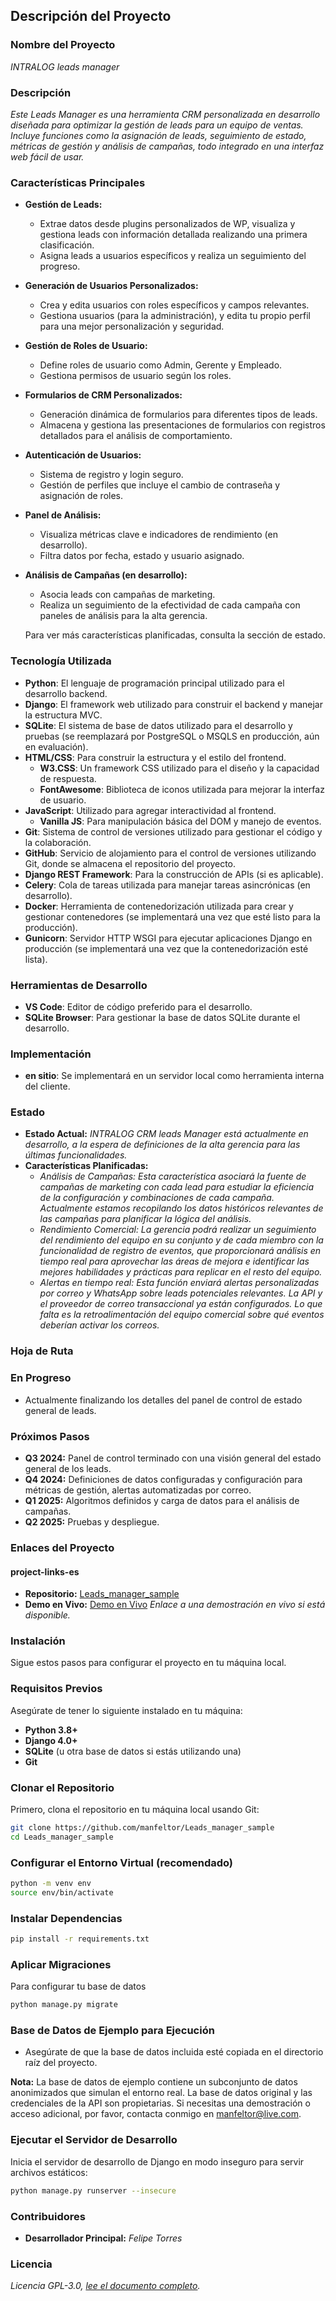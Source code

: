 
## Descripción del Proyecto

### Nombre del Proyecto
*INTRALOG leads manager*

### Descripción
*Este Leads Manager es una herramienta CRM personalizada en desarrollo diseñada para optimizar la gestión de leads para un equipo de ventas. Incluye funciones como la asignación de leads, seguimiento de estado, métricas de gestión y análisis de campañas, todo integrado en una interfaz web fácil de usar.*

### Características Principales

- **Gestión de Leads:**
  - Extrae datos desde plugins personalizados de WP, visualiza y gestiona leads con información detallada realizando una primera clasificación.
  - Asigna leads a usuarios específicos y realiza un seguimiento del progreso.
 
- **Generación de Usuarios Personalizados:**
  - Crea y edita usuarios con roles específicos y campos relevantes.
  - Gestiona usuarios (para la administración), y edita tu propio perfil para una mejor personalización y seguridad.
  
- **Gestión de Roles de Usuario:**
  - Define roles de usuario como Admin, Gerente y Empleado.
  - Gestiona permisos de usuario según los roles.

- **Formularios de CRM Personalizados:**
  - Generación dinámica de formularios para diferentes tipos de leads.
  - Almacena y gestiona las presentaciones de formularios con registros detallados para el análisis de comportamiento.
 
- **Autenticación de Usuarios:**
  - Sistema de registro y login seguro.
  - Gestión de perfiles que incluye el cambio de contraseña y asignación de roles.

- **Panel de Análisis:**
  - Visualiza métricas clave e indicadores de rendimiento (en desarrollo).
  - Filtra datos por fecha, estado y usuario asignado.

- **Análisis de Campañas (en desarrollo):**
  - Asocia leads con campañas de marketing.
  - Realiza un seguimiento de la efectividad de cada campaña con paneles de análisis para la alta gerencia.
 
  Para ver más características planificadas, consulta la sección de estado.

### Tecnología Utilizada

- **Python**: El lenguaje de programación principal utilizado para el desarrollo backend.
- **Django**: El framework web utilizado para construir el backend y manejar la estructura MVC.
- **SQLite**: El sistema de base de datos utilizado para el desarrollo y pruebas (se reemplazará por PostgreSQL o MSQLS en producción, aún en evaluación).
- **HTML/CSS**: Para construir la estructura y el estilo del frontend.
  - **W3.CSS**: Un framework CSS utilizado para el diseño y la capacidad de respuesta.
  - **FontAwesome**: Biblioteca de iconos utilizada para mejorar la interfaz de usuario.
- **JavaScript**: Utilizado para agregar interactividad al frontend.
  - **Vanilla JS**: Para manipulación básica del DOM y manejo de eventos.
- **Git**: Sistema de control de versiones utilizado para gestionar el código y la colaboración.
- **GitHub**: Servicio de alojamiento para el control de versiones utilizando Git, donde se almacena el repositorio del proyecto.
- **Django REST Framework**: Para la construcción de APIs (si es aplicable).
- **Celery**: Cola de tareas utilizada para manejar tareas asincrónicas (en desarrollo).
- **Docker**: Herramienta de contenedorización utilizada para crear y gestionar contenedores (se implementará una vez que esté listo para la producción).
- **Gunicorn**: Servidor HTTP WSGI para ejecutar aplicaciones Django en producción (se implementará una vez que la contenedorización esté lista).

### Herramientas de Desarrollo

- **VS Code**: Editor de código preferido para el desarrollo.
- **SQLite Browser**: Para gestionar la base de datos SQLite durante el desarrollo.

### Implementación

- **en sitio**: Se implementará en un servidor local como herramienta interna del cliente.

### Estado
- **Estado Actual:** *INTRALOG CRM leads Manager está actualmente en desarrollo, a la espera de definiciones de la alta gerencia para las últimas funcionalidades.*
- **Características Planificadas:**
  - *Análisis de Campañas:* *Esta característica asociará la fuente de campañas de marketing con cada lead para estudiar la eficiencia de la configuración y combinaciones de cada campaña. Actualmente estamos recopilando los datos históricos relevantes de las campañas para planificar la lógica del análisis.*
  - *Rendimiento Comercial:* *La gerencia podrá realizar un seguimiento del rendimiento del equipo en su conjunto y de cada miembro con la funcionalidad de registro de eventos, que proporcionará análisis en tiempo real para aprovechar las áreas de mejora e identificar las mejores habilidades y prácticas para replicar en el resto del equipo.*
  - *Alertas en tiempo real:* *Esta función enviará alertas personalizadas por correo y WhatsApp sobre leads potenciales relevantes. La API y el proveedor de correo transaccional ya están configurados. Lo que falta es la retroalimentación del equipo comercial sobre qué eventos deberían activar los correos.*

### Hoja de Ruta

### En Progreso
- Actualmente finalizando los detalles del panel de control de estado general de leads.

### Próximos Pasos
- **Q3 2024:** Panel de control terminado con una visión general del estado general de los leads.
- **Q4 2024:** Definiciones de datos configuradas y configuración para métricas de gestión, alertas automatizadas por correo.
- **Q1 2025:** Algoritmos definidos y carga de datos para el análisis de campañas.
- **Q2 2025:** Pruebas y despliegue.

### Enlaces del Proyecto
#### project-links-es
- **Repositorio:** [Leads_manager_sample](https://github.com/manfeltor/Leads_manager_sample)
- **Demo en Vivo:** [Demo en Vivo](#) *Enlace a una demostración en vivo si está disponible.*

### Instalación

Sigue estos pasos para configurar el proyecto en tu máquina local.

### Requisitos Previos

Asegúrate de tener lo siguiente instalado en tu máquina:

- **Python 3.8+**
- **Django 4.0+**
- **SQLite** (u otra base de datos si estás utilizando una)
- **Git**

### Clonar el Repositorio

Primero, clona el repositorio en tu máquina local usando Git:

```bash
git clone https://github.com/manfeltor/Leads_manager_sample
cd Leads_manager_sample
```

### Configurar el Entorno Virtual (recomendado)

```bash
python -m venv env
source env/bin/activate
```

### Instalar Dependencias

```bash
pip install -r requirements.txt
```

### Aplicar Migraciones

Para configurar tu base de datos

```bash
python manage.py migrate
```

### Base de Datos de Ejemplo para Ejecución

- Asegúrate de que la base de datos incluida esté copiada en el directorio raíz del proyecto.

**Nota:** La base de datos de ejemplo contiene un subconjunto de datos anonimizados que simulan el entorno real. La base de datos original y las credenciales de la API son propietarias. Si necesitas una demostración o acceso adicional, por favor, contacta conmigo en manfeltor@live.com.

### Ejecutar el Servidor de Desarrollo

Inicia el servidor de desarrollo de Django en modo inseguro para servir archivos estáticos:

```bash
python manage.py runserver --insecure
```

### Contribuidores
- **Desarrollador Principal:** *Felipe Torres*

### Licencia
*Licencia GPL-3.0, [lee el documento completo](LICENSE).*
